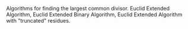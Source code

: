 Algorithms for finding the largest common divisor. Euclid Extended Algorithm, Euclid Extended Binary Algorithm, Euclid Extended Algorithm with "truncated" residues.